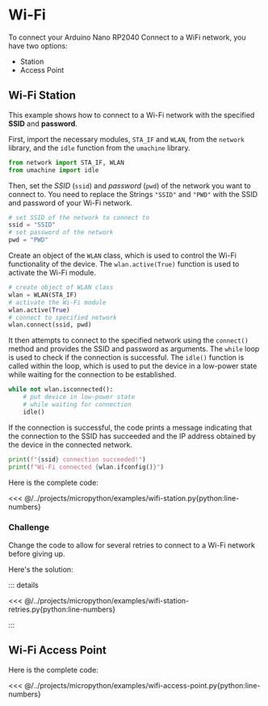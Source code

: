 # Wi-Fi

To connect your Arduino Nano RP2040 Connect to a WiFi network, you have two options:

* Station
* Access Point

## Wi-Fi Station

This example shows how to connect to a Wi-Fi network with the specified __SSID__ and __password__.

First, import the necessary modules, `STA_IF` and `WLAN`, from the `network` library, and the `idle` function from the `umachine` library.

```python
from network import STA_IF, WLAN
from umachine import idle
```

Then, set the *SSID* (`ssid`) and *password* (`pwd`) of the network you want to connect to.
You need to replace the Strings `"SSID"` and `"PWD"` with the SSID and password of your Wi-Fi network.


```python
# set SSID of the network to connect to
ssid = "SSID"
# set password of the network
pwd = "PWD"
```

Create an object of the `WLAN` class, which is used to control the Wi-Fi functionality of the device.
The `wlan.active(True)` function is used to activate the Wi-Fi module.

```python
# create object of WLAN class
wlan = WLAN(STA_IF)
# activate the Wi-Fi module
wlan.active(True)
# connect to specified network
wlan.connect(ssid, pwd)
```

It then attempts to connect to the specified network using the `connect()` method and provides the SSID and password as arguments.
The `while` loop is used to check if the connection is successful.
The `idle()` function is called within the loop, which is used to put the device in a low-power state while waiting for the connection to be established.

```python
while not wlan.isconnected():
    # put device in low-power state
    # while waiting for connection
    idle()
```

If the connection is successful, the code prints a message indicating that the connection to the SSID has succeeded and the IP address obtained by the device in the connected network.

```python
print(f"{ssid} connection succeeded!")
print(f"Wi-Fi connected {wlan.ifconfig()}")
```

Here is the complete code:

<<< @/../projects/micropython/examples/wifi-station.py{python:line-numbers}

### Challenge

Change the code to allow for several retries to connect to a Wi-Fi network before giving up.

Here's the solution:

::: details

<<< @/../projects/micropython/examples/wifi-station-retries.py{python:line-numbers}


:::

## Wi-Fi Access Point

Here is the complete code:

<<< @/../projects/micropython/examples/wifi-access-point.py{python:line-numbers}